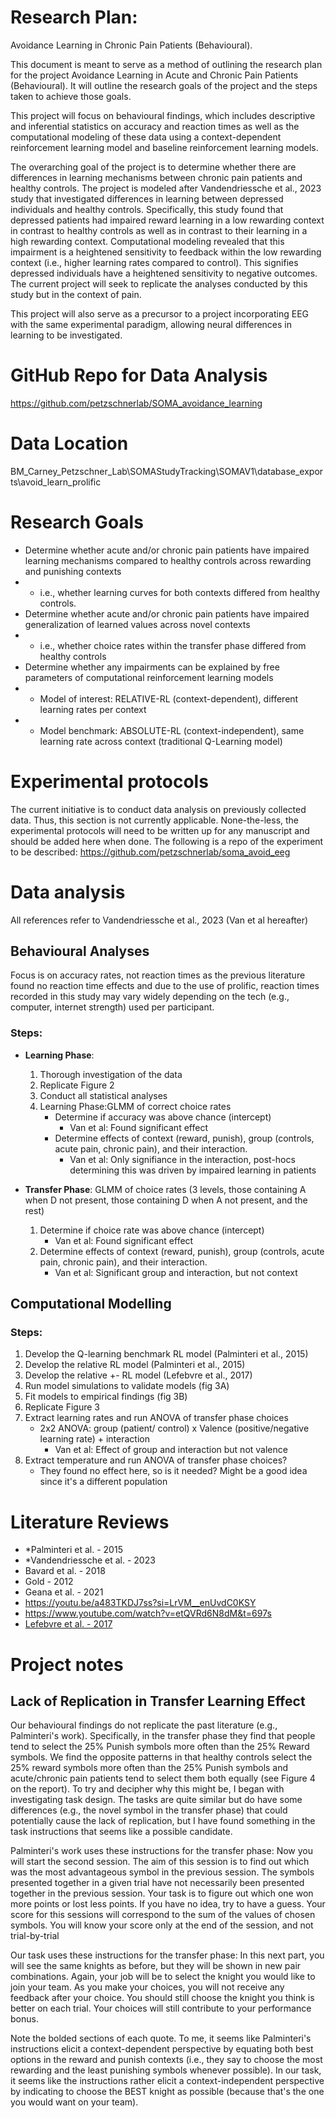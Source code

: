 # Research Plan:
Avoidance Learning in Chronic Pain Patients (Behavioural).

This document is meant to serve as a method of outlining the research plan for the project Avoidance Learning in Acute and Chronic Pain Patients (Behavioural). It will outline the research goals of the project and the steps taken to achieve those goals.

This project will focus on behavioural findings, which includes descriptive and inferential statistics on accuracy and reaction times as well as the computational modeling of these data using a context-dependent reinforcement learning model and baseline reinforcement learning models.

The overarching goal of the project is to determine whether there are differences in learning mechanisms between chronic pain patients and healthy controls. The project is modeled after Vandendriessche et al., 2023 study that investigated differences in learning between depressed individuals and healthy controls. Specifically, this study found that depressed patients had impaired reward learning in a low rewarding context in contrast to healthy controls as well as in contrast to their learning in a high rewarding context. Computational modeling revealed that this impairment is a heightened sensitivity to feedback within the low rewarding context (i.e., higher learning rates compared to control). This signifies depressed individuals have a heightened sensitivity to negative outcomes. The current project will seek to replicate the analyses conducted by this study but in the context of pain.

This project will also serve as a precursor to a project incorporating EEG with the same experimental paradigm, allowing neural differences in learning to be investigated.

# GitHub Repo for Data Analysis
https://github.com/petzschnerlab/SOMA_avoidance_learning

# Data Location
BM_Carney_Petzschner_Lab\SOMAStudyTracking\SOMAV1\database_exports\avoid_learn_prolific

# Research Goals
- Determine whether acute and/or chronic pain patients have impaired learning mechanisms compared to healthy controls across rewarding and punishing contexts
- - i.e., whether learning curves for both contexts differed from healthy controls.
- Determine whether acute and/or chronic pain patients have impaired generalization of learned values across novel contexts
- - i.e., whether choice rates within the transfer phase differed from healthy controls
- Determine whether any impairments can be explained by free parameters of computational reinforcement learning models
- - Model of interest: RELATIVE-RL (context-dependent), different learning rates per context
- - Model benchmark: ABSOLUTE-RL (context-independent), same learning rate across context (traditional Q-Learning model)

# Experimental protocols
The current initiative is to conduct data analysis on previously collected data. Thus, this section is not currently applicable. None-the-less, the experimental protocols will need to be written up for any manuscript and should be added here when done. The following is a repo of the experiment to be described: https://github.com/petzschnerlab/soma_avoid_eeg

# Data analysis
All references refer to Vandendriessche et al., 2023 (Van et al hereafter)
## Behavioural Analyses
Focus is on accuracy rates, not reaction times as the previous literature found no reaction time effects and due to the use of prolific, reaction times recorded in this study may vary widely depending on the tech (e.g., computer, internet strength) used per participant.

### Steps:
- **Learning Phase**:
    1. Thorough investigation of the data
    3.  Replicate Figure 2
    4.  Conduct all statistical analyses
    5.  Learning Phase:GLMM of correct choice rates
        - Determine if accuracy was above chance (intercept)
            - Van et al: Found significant effect
        - Determine effects of context (reward, punish), group (controls, acute pain, chronic pain), and their interaction.
            - Van et al: Only signifiance in the interaction, post-hocs determining this was driven by impaired learning in patients

- **Transfer Phase**: GLMM of choice rates (3 levels, those containing A when D not present, those containing D when A not present, and the rest)
    1. Determine if choice rate was above chance (intercept)
        - Van et al: Found significant effect
    2. Determine effects of context (reward, punish), group (controls, acute pain, chronic pain), and their interaction.
        - Van et al: Significant group and interaction, but not context

## Computational Modelling
### Steps:
1. Develop the Q-learning benchmark RL model (Palminteri et al., 2015)
2. Develop the relative RL model (Palminteri et al., 2015)
3. Develop the relative +- RL model (Lefebvre et al., 2017)
4. Run model simulations to validate models (fig 3A)
5. Fit models to empirical findings (fig 3B)
6. Replicate Figure 3
7. Extract learning rates and run ANOVA of transfer phase choices
    - 2x2 ANOVA: group (patient/ control) x Valence (positive/negative learning rate) + interaction
        - Van et al: Effect of group and interaction but not valence
7. Extract temperature and run ANOVA of transfer phase choices?
    - They found no effect here, so is it needed? Might be a good idea since it's a different population

# Literature Reviews
- *Palminteri et al. - 2015
- *Vandendriessche et al. - 2023
- Bavard et al. - 2018
- Gold - 2012
- Geana et al. - 2021 
- https://youtu.be/a483TKDJ7ss?si=LrVM__enUvdC0KSY
- https://www.youtube.com/watch?v=etQVRd6N8dM&t=697s
- [Lefebvre et al. - 2017](https://www.unicog.org/publications/LefebvreLebretonMeynielBourgeois-GirondePalminteri_2017_NHB_Behavioral-and-neural-characterization-of-optimistic-reinforcement-learning.pdf)

# Project notes

## Lack of Replication in Transfer Learning Effect

Our behavioural findings do not replicate the past literature (e.g., Palminteri's work). Specifically, in the transfer phase they find that people tend to select the 25% Punish symbols more often than the 25% Reward symbols. We find the opposite patterns in that healthy controls select the 25% reward symbols more often than the 25% Punish symbols and acute/chronic pain patients tend to select them both equally (see Figure 4 on the report). To try and decipher why this might be, I began with investigating task design. The tasks are quite similar but do have some differences (e.g., the novel symbol in the transfer phase) that could potentially cause the lack of replication, but I have found something in the task instructions that seems like a possible candidate. 

Palminteri's work uses these instructions for the transfer phase:
Now you will start the second session. The aim of this session is to find out which was the most advantageous symbol in the previous session. The symbols presented together in a given trial have not necessarily been presented together in the previous session. Your task is to figure out which one won more points or lost less points. If you have no idea, try to have a guess. Your score for this sessions will correspond to the sum of the values of chosen symbols. You will know your score only at the end of the session, and not trial-by-trial

Our task uses these instructions for the transfer phase:
In this next part, you will see the same knights as before, but they will be shown in new pair combinations. Again, your job will be to select the knight you would like to join your team. As you make your choices, you will not receive any feedback after your choice. You should still choose the knight you think is better on each trial. Your choices will still contribute to your performance bonus.

Note the bolded sections of each quote. To me, it seems like Palminteri's instructions elicit a context-dependent perspective by equating both best options in the reward and punish contexts (i.e., they say to choose the most rewarding and the least punishing symbols whenever possible). In our task, it seems like the instructions rather elicit a context-independent perspective by indicating to choose the BEST knight as possible (because that's the one you would want on your team). 